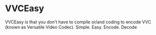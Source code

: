 # VVCEasy
VVCEasy is that you don't have to compile or/and coding to encode VVC (known as Versatile Video Codec). Simple. Easy. Encode. Decode
